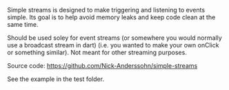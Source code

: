 Simple streams is designed to make triggering and listening to events simple.
Its goal is to help avoid memory leaks and keep code clean at the same time.

Should be used soley for event streams (or somewhere you would normally use a broadcast stream in dart)
(i.e. you wanted to make your own onClick or something similar).
Not meant for other streaming purposes.

Source code: https://github.com/Nick-Anderssohn/simple-streams

See the example in the test folder.
